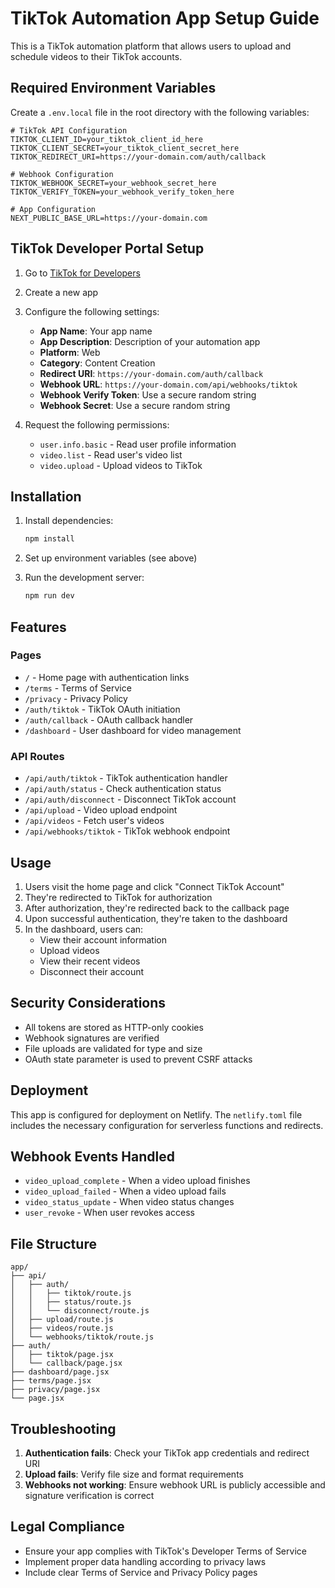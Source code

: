 # TikTok Automation App Setup Guide

This is a TikTok automation platform that allows users to upload and schedule videos to their TikTok accounts.

## Required Environment Variables

Create a `.env.local` file in the root directory with the following variables:

```env
# TikTok API Configuration
TIKTOK_CLIENT_ID=your_tiktok_client_id_here
TIKTOK_CLIENT_SECRET=your_tiktok_client_secret_here
TIKTOK_REDIRECT_URI=https://your-domain.com/auth/callback

# Webhook Configuration
TIKTOK_WEBHOOK_SECRET=your_webhook_secret_here
TIKTOK_VERIFY_TOKEN=your_webhook_verify_token_here

# App Configuration
NEXT_PUBLIC_BASE_URL=https://your-domain.com
```

## TikTok Developer Portal Setup

1. Go to [TikTok for Developers](https://developers.tiktok.com/)
2. Create a new app
3. Configure the following settings:
   - **App Name**: Your app name
   - **App Description**: Description of your automation app
   - **Platform**: Web
   - **Category**: Content Creation
   - **Redirect URI**: `https://your-domain.com/auth/callback`
   - **Webhook URL**: `https://your-domain.com/api/webhooks/tiktok`
   - **Webhook Verify Token**: Use a secure random string
   - **Webhook Secret**: Use a secure random string

4. Request the following permissions:
   - `user.info.basic` - Read user profile information
   - `video.list` - Read user's video list
   - `video.upload` - Upload videos to TikTok

## Installation

1. Install dependencies:
   ```bash
   npm install
   ```

2. Set up environment variables (see above)

3. Run the development server:
   ```bash
   npm run dev
   ```

## Features

### Pages
- `/` - Home page with authentication links
- `/terms` - Terms of Service
- `/privacy` - Privacy Policy
- `/auth/tiktok` - TikTok OAuth initiation
- `/auth/callback` - OAuth callback handler
- `/dashboard` - User dashboard for video management

### API Routes
- `/api/auth/tiktok` - TikTok authentication handler
- `/api/auth/status` - Check authentication status
- `/api/auth/disconnect` - Disconnect TikTok account
- `/api/upload` - Video upload endpoint
- `/api/videos` - Fetch user's videos
- `/api/webhooks/tiktok` - TikTok webhook endpoint

## Usage

1. Users visit the home page and click "Connect TikTok Account"
2. They're redirected to TikTok for authorization
3. After authorization, they're redirected back to the callback page
4. Upon successful authentication, they're taken to the dashboard
5. In the dashboard, users can:
   - View their account information
   - Upload videos
   - View their recent videos
   - Disconnect their account

## Security Considerations

- All tokens are stored as HTTP-only cookies
- Webhook signatures are verified
- File uploads are validated for type and size
- OAuth state parameter is used to prevent CSRF attacks

## Deployment

This app is configured for deployment on Netlify. The `netlify.toml` file includes the necessary configuration for serverless functions and redirects.

## Webhook Events Handled

- `video_upload_complete` - When a video upload finishes
- `video_upload_failed` - When a video upload fails
- `video_status_update` - When video status changes
- `user_revoke` - When user revokes access

## File Structure

```
app/
├── api/
│   ├── auth/
│   │   ├── tiktok/route.js
│   │   ├── status/route.js
│   │   └── disconnect/route.js
│   ├── upload/route.js
│   ├── videos/route.js
│   └── webhooks/tiktok/route.js
├── auth/
│   ├── tiktok/page.jsx
│   └── callback/page.jsx
├── dashboard/page.jsx
├── terms/page.jsx
├── privacy/page.jsx
└── page.jsx
```

## Troubleshooting

1. **Authentication fails**: Check your TikTok app credentials and redirect URI
2. **Upload fails**: Verify file size and format requirements
3. **Webhooks not working**: Ensure webhook URL is publicly accessible and signature verification is correct

## Legal Compliance

- Ensure your app complies with TikTok's Developer Terms of Service
- Implement proper data handling according to privacy laws
- Include clear Terms of Service and Privacy Policy pages 